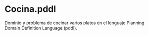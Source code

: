 Cocina.pddl
====

Dominio y problema de cocinar varios platos en el lenguaje Planning Domain Definition Language (pddl).
